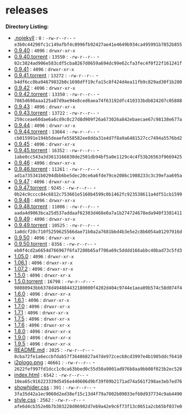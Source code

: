 releases
========

**Directory Listing:**

 - [.nojekyll](.nojekyll) : `0` : `-rw-r--r--` - `e3b0c44298fc1c149afbf4c8996fb92427ae41e4649b934ca495991b7852b855`
 - [0.9.40](0.9.40) : `4096` : `drwxr-xr-x`
 - [0.9.40.torrent](0.9.40.torrent) : `13550` : `-rw-r--r--` - `02c3824ad906e583cdf5cba8267d0659a694dc99e62cfa3fec4f0f22f161241f`
 - [0.9.41](0.9.41) : `4096` : `drwxr-xr-x`
 - [0.9.41.torrent](0.9.41.torrent) : `13272` : `-rw-r--r--` - `b4df6cc0ba94679832b0c1698dff19cfa15c8f424d4ea11fb9c829ad30f1b280`
 - [0.9.42](0.9.42) : `4096` : `drwxr-xr-x`
 - [0.9.42.torrent](0.9.42.torrent) : `13350` : `-rw-r--r--` - `7865d698aaa125a87d9ae94e8ced6aea74f63192dfc410333bdb824207c05888`
 - [0.9.43](0.9.43) : `4096` : `drwxr-xr-x`
 - [0.9.43.torrent](0.9.43.torrent) : `13722` : `-rw-r--r--` - `259cceae60dae6a6cd9c0c27d8d909f26a673026a842ebaecae67c98138e677a`
 - [0.9.44](0.9.44) : `4096` : `drwxr-xr-x`
 - [0.9.44.torrent](0.9.44.torrent) : `13664` : `-rw-r--r--` - `cb015991e194b5deaefe558582ee8dda31e4d7f8a9a6481527cc7494a5576bd2`
 - [0.9.45](0.9.45) : `4096` : `drwxr-xr-x`
 - [0.9.45.torrent](0.9.45.torrent) : `16352` : `-rw-r--r--` - `1abe0cc543a3d3613166830de2501db94bf5a0e1129c4c4f53b26563f9669425`
 - [0.9.46](0.9.46) : `4096` : `drwxr-xr-x`
 - [0.9.46.torrent](0.9.46.torrent) : `11261` : `-rw-r--r--` - `ad1a735341b0294dbb6be5dec20ce6a6fde79ce2086c1988233c3c39efaa695a`
 - [0.9.47](0.9.47) : `4096` : `drwxr-xr-x`
 - [0.9.47.torrent](0.9.47.torrent) : `9245` : `-rw-r--r--` - `0b24c9cccc84c6812c753601e5160b4599c0b1462fc923538611a4df51cb1599`
 - [0.9.48](0.9.48) : `4096` : `drwxr-xr-x`
 - [0.9.48.torrent](0.9.48.torrent) : `11006` : `-rw-r--r--` - `aada4d9063bca25d537addaaf62303d468e0a7a1b274724678eda940f3381411`
 - [0.9.49](0.9.49) : `4096` : `drwxr-xr-x`
 - [0.9.49.torrent](0.9.49.torrent) : `10525` : `-rw-r--r--` - `1a0dcf28c710f5259625566dae71b0a2a7681bbd4b3e5e2c8b6054a01297916d`
 - [0.9.50](0.9.50) : `4096` : `drwxr-xr-x`
 - [0.9.50.torrent](0.9.50.torrent) : `8356` : `-rw-r--r--` - `eb0f4cd2a6654d766967f6fa7280b65af706a69c5dddd166abbc40bad73c5fd3`
 - [1.05.0](1.05.0) : `4096` : `drwxr-xr-x`
 - [1.06.1](1.06.1) : `4096` : `drwxr-xr-x`
 - [1.07.2](1.07.2) : `4096` : `drwxr-xr-x`
 - [1.5.0](1.5.0) : `4096` : `drwxr-xr-x`
 - [1.5.0.torrent](1.5.0.torrent) : `16798` : `-rw-r--r--` - `98080943bb6378d494884432180000f4202d404c9744e1aea09b574c58d074f4`
 - [1.6.0](1.6.0) : `4096` : `drwxr-xr-x`
 - [1.6.1](1.6.1) : `4096` : `drwxr-xr-x`
 - [1.7.0](1.7.0) : `4096` : `drwxr-xr-x`
 - [1.7.1](1.7.1) : `4096` : `drwxr-xr-x`
 - [1.7.5](1.7.5) : `4096` : `drwxr-xr-x`
 - [1.7.6](1.7.6) : `4096` : `drwxr-xr-x`
 - [1.8.0](1.8.0) : `4096` : `drwxr-xr-x`
 - [1.9.0](1.9.0) : `4096` : `drwxr-xr-x`
 - [1.9.5](1.9.5) : `4096` : `drwxr-xr-x`
 - [README.md](README.md) : `2025` : `-rw-r--r--` - `0cba72fe1a6eccbfdab57f36486827a47de972cec68cd3997e4b1985ddcf6410`
 - [i2plogo.png](i2plogo.png) : `46661` : `-rw-r--r--` - `2622fef997fd1dcc1c0ca63bbed0c55d50a9001ad976b8aa9bb08f023b2ec528`
 - [index.html](index.html) : `6542` : `-rw-r--r--` - `10ea65c916223339d5456e440606d9bf39f09b2171ad74a561f298ae3eb7ed76`
 - [showhider.css](showhider.css) : `391` : `-rw-r--r--` - `3fa35d42a1ec9060d2ed38ef15c13d4f79a7002b09033ef60d937734c9ab4490`
 - [style.css](style.css) : `2562` : `-rw-r--r--` - `afe6d4cb352e0b7b303228d06902d7eb9a42e9c6f73f13c0651a2cb65bf037e0`
